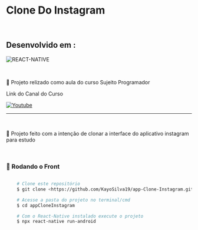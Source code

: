 <h1>Clone Do Instagram </h1>
</br>
    <h2>Desenvolvido em : </h2>
    

<img align="center" alt="REACT-NATIVE" 
        src="https://img.shields.io/badge/React_Native-20232A?style=for-the-badge&logo=react&logoColor=61DAFB">

</br>
    <p>📌 Projeto relizado como aula do curso Sujeito Programador</p>
    <p>Link do Canal do Curso</p> 

[![Youtube](https://img.shields.io/badge/YouTube-FF0000?style=for-the-badge&logo=youtube&logoColor=white)](https://www.youtube.com/channel/UCLc5Bq2yfs-S3Zse3ZFRMEQ)
</br>
<hr>
</br>
<p aling="center"> 📱 Projeto feito com a intenção de clonar a interface do aplicativo instagram para estudo </p>

</br>

### 🎲 Rodando o Front 

```bash

    # Clone este repositório  
    $ git clone <https://github.com/KayoSilva19/app-Clone-Instagram.git>

    # Acesse a pasta do projeto no terminal/cmd
    $ cd appCloneInstagram

    # Com o React-Native instalado execute o projeto
    $ npx react-native run-android

```
